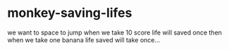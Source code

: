 # monkey-saving-lifes
we want to space to jump when we take 10 score life will saved once then when we take one banana life saved will take once...

